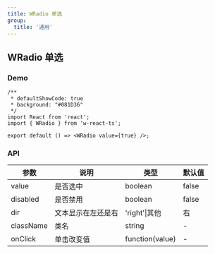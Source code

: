 ```yaml
---
title: WRadio 单选
group:
  title: '通用'
---
```


## WRadio 单选

### Demo

```tsx
/**
 * defaultShowCode: true
 * background: "#081D36"
 */
import React from 'react';
import { WRadio } from 'w-react-ts';

export default () => <WRadio value={true} />;
```

### API

| 参数      | 说明               | 类型            | 默认值 |
| --------- | ------------------ | --------------- | ------ |
| value     | 是否选中           | boolean         | false  |
| disabled  | 是否禁用           | boolean         | false  |
| dir       | 文本显示在左还是右 | 'right'\|其他   | 右     |
| className | 类名               | string          | -      |
| onClick   | 单击改变值         | function(value) | -      |
